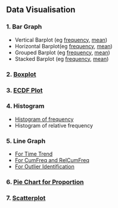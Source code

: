 ## Data Visualisation
### 1. Bar Graph
- Vertical Barplot (eg [frequency](../[SC]-Descriptive-Analytics/[SC]-Data-Visualisation/[M]-(Frequency)-Vertical-Barplot.md), [mean](../[SC]-Descriptive-Analytics/[SC]-Data-Visualisation/[M]-(Mean)-Vertical-Barplot.md))
- Horizontal Barplot(eg [frequency](../[SC]-Descriptive-Analytics/[SC]-Data-Visualisation/[M]-(Frequency)-Horizontal-Barplot.md), [mean](../[SC]-Descriptive-Analytics/[SC]-Data-Visualisation/[M]-(Mean)-Horizontal-Barplot.md))
- Grouped Barplot (eg [frequency](../[SC]-Descriptive-Analytics/[SC]-Data-Visualisation/[M]-(Frequency)-Grouped-Barplot.md), [mean](../[SC]-Descriptive-Analytics/[SC]-Data-Visualisation/[M]-(Mean)-Grouped-Barplot.md))
- Stacked Barplot (eg [frequency](../[SC]-Descriptive-Analytics/[SC]-Data-Visualisation/[M]-(Frequency)-Stacked-Barplot.md), [mean](../[SC]-Descriptive-Analytics/[SC]-Data-Visualisation/[M]-(Mean)-Stacked-Barplot.md))
### 2. [Boxplot](../[SC]-Descriptive-Analytics/[SC]-Data-Visualisation/[M]-Boxplot.md)
### 3. [ECDF Plot](../[SC]-Descriptive-Analytics/[SC]-Data-Visualisation/[M]-ECDF-Plot.md)
### 4.  Histogram
- [Histogram of frequency](../[SC]-Descriptive-Analytics/[SC]-Data-Visualisation/[M]-(Frequency)-Histogram-&-Frequency-Table.md)
- Histogram of relative frequency
### 5. Line Graph
- [For Time Trend](../[SC]-Descriptive-Analytics/[SC]-Data-Visualisation/[M]-(Time-Trend)-Line-Graph.md)
- [For CumFreq and RelCumFreq](../[SC]-Descriptive-Analytics/[SC]-Data-Visualisation/[M]-(CumFreq-&-CumRelFreq)-Line-Graph.md)
- [For Outlier Identification](../[SC]-Descriptive-Analytics/[SC]-Data-Visualisation/[M]-(Outlier)-Line-Graph.md)
### 6. [Pie Chart for Proportion](../[SC]-Descriptive-Analytics/[SC]-Data-Visualisation/[M]-(Proportion)-Pie-Chart.md)
### 7. [Scatterplot](../[SC]-Descriptive-Analytics/[SC]-Data-Visualisation/[M]-Scatterplot.md)
